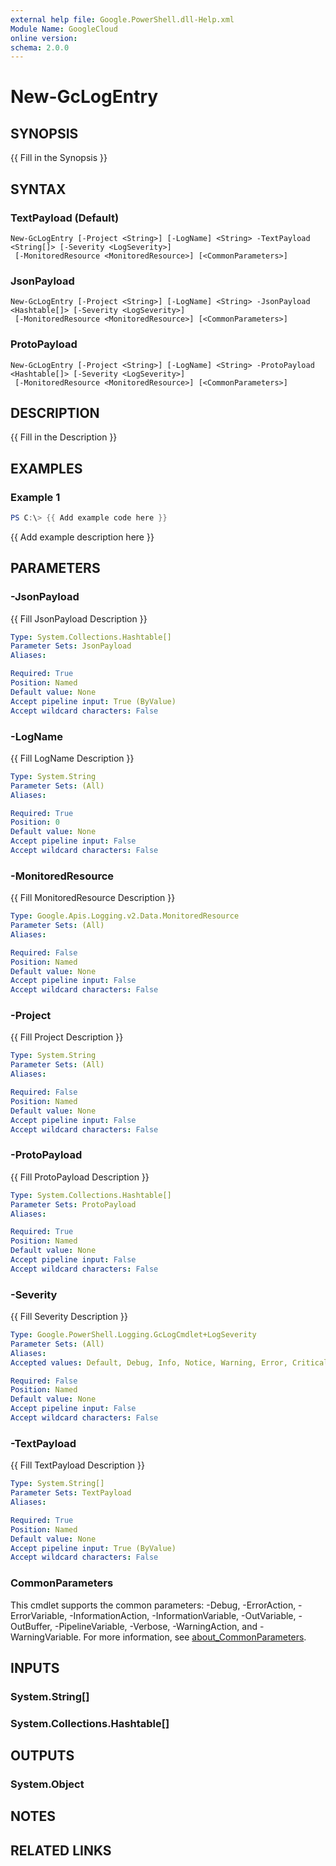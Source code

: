 ```yaml
---
external help file: Google.PowerShell.dll-Help.xml
Module Name: GoogleCloud
online version:
schema: 2.0.0
---
```


# New-GcLogEntry

## SYNOPSIS
{{ Fill in the Synopsis }}

## SYNTAX

### TextPayload (Default)
```
New-GcLogEntry [-Project <String>] [-LogName] <String> -TextPayload <String[]> [-Severity <LogSeverity>]
 [-MonitoredResource <MonitoredResource>] [<CommonParameters>]
```

### JsonPayload
```
New-GcLogEntry [-Project <String>] [-LogName] <String> -JsonPayload <Hashtable[]> [-Severity <LogSeverity>]
 [-MonitoredResource <MonitoredResource>] [<CommonParameters>]
```

### ProtoPayload
```
New-GcLogEntry [-Project <String>] [-LogName] <String> -ProtoPayload <Hashtable[]> [-Severity <LogSeverity>]
 [-MonitoredResource <MonitoredResource>] [<CommonParameters>]
```

## DESCRIPTION
{{ Fill in the Description }}

## EXAMPLES

### Example 1
```powershell
PS C:\> {{ Add example code here }}
```

{{ Add example description here }}

## PARAMETERS

### -JsonPayload
{{ Fill JsonPayload Description }}

```yaml
Type: System.Collections.Hashtable[]
Parameter Sets: JsonPayload
Aliases:

Required: True
Position: Named
Default value: None
Accept pipeline input: True (ByValue)
Accept wildcard characters: False
```

### -LogName
{{ Fill LogName Description }}

```yaml
Type: System.String
Parameter Sets: (All)
Aliases:

Required: True
Position: 0
Default value: None
Accept pipeline input: False
Accept wildcard characters: False
```

### -MonitoredResource
{{ Fill MonitoredResource Description }}

```yaml
Type: Google.Apis.Logging.v2.Data.MonitoredResource
Parameter Sets: (All)
Aliases:

Required: False
Position: Named
Default value: None
Accept pipeline input: False
Accept wildcard characters: False
```

### -Project
{{ Fill Project Description }}

```yaml
Type: System.String
Parameter Sets: (All)
Aliases:

Required: False
Position: Named
Default value: None
Accept pipeline input: False
Accept wildcard characters: False
```

### -ProtoPayload
{{ Fill ProtoPayload Description }}

```yaml
Type: System.Collections.Hashtable[]
Parameter Sets: ProtoPayload
Aliases:

Required: True
Position: Named
Default value: None
Accept pipeline input: False
Accept wildcard characters: False
```

### -Severity
{{ Fill Severity Description }}

```yaml
Type: Google.PowerShell.Logging.GcLogCmdlet+LogSeverity
Parameter Sets: (All)
Aliases:
Accepted values: Default, Debug, Info, Notice, Warning, Error, Critical, Alert, Emergency

Required: False
Position: Named
Default value: None
Accept pipeline input: False
Accept wildcard characters: False
```

### -TextPayload
{{ Fill TextPayload Description }}

```yaml
Type: System.String[]
Parameter Sets: TextPayload
Aliases:

Required: True
Position: Named
Default value: None
Accept pipeline input: True (ByValue)
Accept wildcard characters: False
```

### CommonParameters
This cmdlet supports the common parameters: -Debug, -ErrorAction, -ErrorVariable, -InformationAction, -InformationVariable, -OutVariable, -OutBuffer, -PipelineVariable, -Verbose, -WarningAction, and -WarningVariable. For more information, see [about_CommonParameters](http://go.microsoft.com/fwlink/?LinkID=113216).

## INPUTS

### System.String[]

### System.Collections.Hashtable[]

## OUTPUTS

### System.Object
## NOTES

## RELATED LINKS
